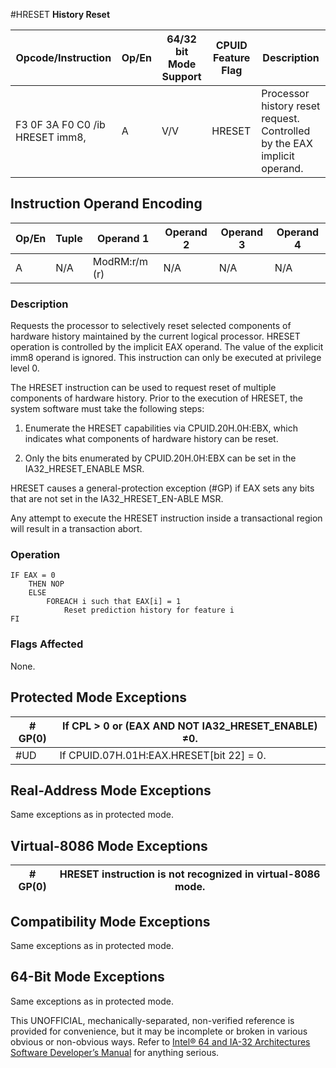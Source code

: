 #HRESET
**History Reset**

| Opcode/Instruction                    | Op/En | 64/32 bit Mode Support | CPUID Feature Flag | Description                                                              |
| ------------------------------------- | ----- | ---------------------- | ------------------ | ------------------------------------------------------------------------ |
| F3 0F 3A F0 C0 /ib HRESET imm8, <EAX> | A     | V/V                    | HRESET             | Processor history reset request. Controlled by the EAX implicit operand. |

## Instruction Operand Encoding

| Op/En | Tuple | Operand 1     | Operand 2 | Operand 3 | Operand 4 |
| ----- | ----- | ------------- | --------- | --------- | --------- |
| A     | N/A   | ModRM:r/m (r) | N/A       | N/A       | N/A       |

### Description

Requests the processor to selectively reset selected components of hardware history maintained by the current logical processor. HRESET operation is controlled by the implicit EAX operand. The value of the explicit imm8 operand is ignored. This instruction can only be executed at privilege level 0.

The HRESET instruction can be used to request reset of multiple components of hardware history. Prior to the execution of HRESET, the system software must take the following steps:

1. Enumerate the HRESET capabilities via CPUID.20H.0H:EBX, which indicates what components of hardware history can be reset.

2. Only the bits enumerated by CPUID.20H.0H:EBX can be set in the IA32_HRESET_ENABLE MSR.

HRESET causes a general-protection exception (#​​​​GP) if EAX sets any bits that are not set in the IA32_HRESET_EN-ABLE MSR.

Any attempt to execute the HRESET instruction inside a transactional region will result in a transaction abort.

### Operation

```
IF EAX = 0
    THEN NOP
    ELSE
        FOREACH i such that EAX[i] = 1
            Reset prediction history for feature i
FI

```

### Flags Affected

None.

## Protected Mode Exceptions

| \#​​​​GP(0) | If CPL > 0 or (EAX AND NOT IA32_HRESET_ENABLE) ≠0. |
| ----------- | -------------------------------------------------- |
| #​​​UD      | If CPUID.07H.01H:EAX.HRESET[bit 22] = 0.           |

## Real-Address Mode Exceptions

Same exceptions as in protected mode.

## Virtual-8086 Mode Exceptions

| \#​​​​GP(0) | HRESET instruction is not recognized in virtual-8086 mode. |
| ----------- | ---------------------------------------------------------- |

## Compatibility Mode Exceptions

Same exceptions as in protected mode.

## 64-Bit Mode Exceptions

Same exceptions as in protected mode.

This UNOFFICIAL, mechanically-separated, non-verified reference is provided for convenience, but it may be
incomplete or broken in various obvious or non-obvious
ways. Refer to [Intel® 64 and IA-32 Architectures Software Developer’s Manual](https://software.intel.com/en-us/download/intel-64-and-ia-32-architectures-sdm-combined-volumes-1-2a-2b-2c-2d-3a-3b-3c-3d-and-4) for anything serious.
